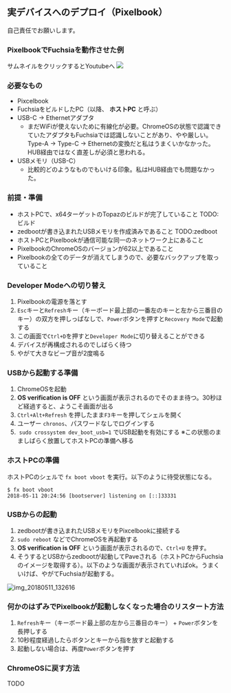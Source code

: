 
## 実デバイスへのデプロイ（Pixelbook）

自己責任でお願いします。

### PixelbookでFuchsiaを動作させた例

サムネイルをクリックするとYoutubeへ
[![](https://img.youtube.com/vi/sPDJZDC82n0/0.jpg)](https://www.youtube.com/watch?v=sPDJZDC82n0)

### 必要なもの

- Pixcelbook
- FuchsiaをビルドしたPC（以降、 **ホストPC** と呼ぶ）
- USB-C -> Ethernetアダプタ
  - まだWiFiが使えないために有線化が必要。ChromeOSの状態で認識できていたアダプタもFuchsiaでは認識しないことがあり、やや厳しい。Type-A -> Type-C -> Ethernetの変換だと私はうまくいかなかった。HUB経由ではなく直差しが必須と思われる。
- USBメモリ（USB-C）
  - 比較的どのようなものでもいける印象。私はHUB経由でも問題なかった。

### 前提・準備

- ホストPCで、x64ターゲットのTopazのビルドが完了していること TODO:ビルド
- zedbootが書き込まれたUSBメモリを作成済みであること TODO:zedboot
- ホストPCとPixelbookが通信可能な同一のネットワーク上にあること
- PixelbookのChromeOSのバージョンが62以上であること
- Pixelbookの全てのデータが消えてしまうので、必要なバックアップを取っていること

### Developer Modeへの切り替え

1. Pixelbookの電源を落とす
1. `Esc`キーと`Refresh`キー（キーボード最上部の一番左のキーと左から三番目のキー）の双方を押しっぱなしで、`Power`ボタンを押すと`Recovery Mode`で起動する
1. この画面で`Ctrl+D`を押すと`Developer Mode`に切り替えることができる
1. デバイスが再構成されるのでしばらく待つ
1. やがて大きなビープ音が2度鳴る


### USBから起動する準備

1. ChromeOSを起動
1. **OS verification is OFF** という画面が表示されるのでそのまま待つ。30秒ほど経過すると、ようこそ画面が出る
1. `Ctrl+Alt+Refresh` を押したまま`F3`キーを押してシェルを開く
1. ユーザー `chronos`、パスワードなしでログインする
1.  `sudo crossystem dev_boot_usb=1` でUSB起動を有効にする
※この状態のまましばらく放置してホストPCの準備へ移る

### ホストPCの準備

ホストPCのシェルで `fx boot vboot` を実行。以下のように待受状態になる。

```
$ fx boot vboot
2018-05-11 20:24:56 [bootserver] listening on [::]33331
```

### USBからの起動

1. zedbootが書き込まれたUSBメモリをPixcelbookに接続する
1. `sudo reboot` などでChromeOSを再起動する
1. **OS verification is OFF** という画面が表示されるので、`Ctrl+U` を押す。
1. そうするとUSBからzedbootが起動してPaveされる（ホストPCからFuchsiaのイメージを取得する）。以下のような画面が表示されていればok。うまくいけば、やがてFuchsiaが起動する。

![img_20180511_132616](https://user-images.githubusercontent.com/950356/40243519-643f9202-5afb-11e8-8d8f-c517c8528745.jpg)

### 何かのはずみでPixelbookが起動しなくなった場合のリスタート方法

1. `Refresh`キー（キーボード最上部の左から三番目のキー） + `Power`ボタンを長押しする
2. 10秒程度経過したらボタンとキーから指を放すと起動する
3. 起動しない場合は、再度`Power`ボタンを押す

### ChromeOSに戻す方法

TODO
